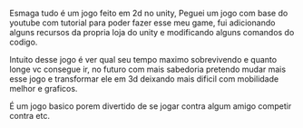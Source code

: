Esmaga tudo é um jogo feito em 2d no unity, Peguei um jogo com base do youtube com tutorial para poder fazer esse meu game, fui adicionando alguns recursos da propria loja do unity e modificando alguns comandos do codigo.

Intuito desse jogo é ver qual seu tempo maximo sobrevivendo e quanto longe vc consegue ir, no futuro com mais sabedoria pretendo mudar mais esse jogo e transformar ele em 3d deixando mais dificil com mobilidade melhor e graficos.

É um jogo basico porem divertido de se jogar contra algum amigo competir contra etc.